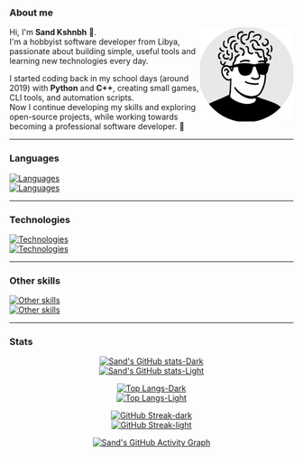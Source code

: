 ### About me

<img align="right" width="33%" src="512px.png">

Hi, I'm **Sand Kshnbh** 👋.  
I'm a hobbyist software developer from Libya, passionate about building simple, useful tools and learning new technologies every day.  

I started coding back in my school days (around 2019) with **Python** and **C++**, creating small games, CLI tools, and automation scripts.  
Now I continue developing my skills and exploring open-source projects, while working towards becoming a professional software developer. 🚀  

---

### Languages

[![Languages](https://go-skill-icons.vercel.app/api/icons?i=flutter,dart,python,java,cpp,c,bash,html,css&theme=light#gh-light-mode-only)](https://skillicons.dev#gh-light-mode-only)  
[![Languages](https://go-skill-icons.vercel.app/api/icons?i=flutter,dart,python,java,cpp,c,bash,html,css&theme=dark#gh-dark-mode-only)](https://skillicons.dev#gh-dark-mode-only)

---

### Technologies

[![Technologies](https://go-skill-icons.vercel.app/api/icons?i=flutter,dart,android,gradle,cmake,qt,linux,git,github,gitlab,androidstudio,vscode,pycharm,webstorm,fedora,ubuntu,debian,arch&theme=light&perline=8#gh-light-mode-only)](https://skillicons.dev#gh-light-mode-only)  
[![Technologies](https://go-skill-icons.vercel.app/api/icons?i=flutter,dart,android,gradle,cmake,qt,linux,git,github,gitlab,androidstudio,vscode,pycharm,webstorm,fedora,ubuntu,debian,arch&theme=dark&perline=8#gh-dark-mode-only)](https://skillicons.dev#gh-dark-mode-only)

---

### Other skills

[![Other skills](https://go-skill-icons.vercel.app/api/icons?i=figma,gimp,inkscape&theme=light#gh-light-mode-only)](https://skillicons.dev#gh-light-mode-only)  
[![Other skills](https://go-skill-icons.vercel.app/api/icons?i=figma,gimp,inkscape&theme=dark#gh-dark-mode-only)](https://skillicons.dev#gh-dark-mode-only)

---

### Stats

<div align="center">

[![Sand's GitHub stats-Dark](https://github-readme-stats.vercel.app/api?username=sandkshnbh&show_icons=true&theme=dark&bg_color=0d1117&hide_border=true#gh-dark-mode-only)](https://github.com/anuraghazra/github-readme-stats#gh-dark-mode-only)  
[![Sand's GitHub stats-Light](https://github-readme-stats.vercel.app/api?username=sandkshnbh&show_icons=true&theme=default&bg_color=ffffff&hide_border=true#gh-light-mode-only)](https://github.com/anuraghazra/github-readme-stats#gh-light-mode-only)  

[![Top Langs-Dark](https://github-readme-stats.vercel.app/api/top-langs/?username=sandkshnbh&layout=donut&theme=dark&bg_color=0d1117&hide_border=true#gh-dark-mode-only)](https://github.com/anuraghazra/github-readme-stats#gh-dark-mode-only)  
[![Top Langs-Light](https://github-readme-stats.vercel.app/api/top-langs/?username=sandkshnbh&layout=donut&theme=default&bg_color=ffffff&hide_border=true#gh-light-mode-only)](https://github.com/anuraghazra/github-readme-stats#gh-light-mode-only)  

[![GitHub Streak-dark](https://streak-stats.demolab.com?user=sandkshnbh&theme=github-dark&hide_border=true&date_format=j%20M%5B%20Y%5D#gh-dark-mode-only)](https://git.io/streak-stats#gh-dark-mode-only)  
[![GitHub Streak-light](https://streak-stats.demolab.com?user=sandkshnbh&theme=github&hide_border=true&date_format=j%20M%5B%20Y%5D#gh-light-mode-only)](https://git.io/streak-stats#gh-light-mode-only)  

[![Sand's GitHub Activity Graph](https://github-readme-activity-graph.vercel.app/graph?username=sandkshnbh&theme=github-compact&hide_border=true)](https://github.com/ashutosh00710/github-readme-activity-graph)

</div>
